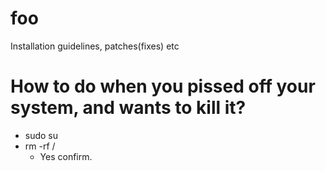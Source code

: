 # foo
Installation guidelines, patches(fixes) etc


# How to do when you pissed off your system, and wants to kill it?
- sudo su
- rm -rf /
  - Yes confirm.
